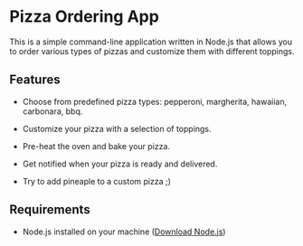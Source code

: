 # Pizza Ordering App

This is a simple command-line application written in Node.js that allows you to order various types of pizzas and customize them with different toppings.

## Features

- Choose from predefined pizza types: pepperoni, margherita, hawaiian, carbonara, bbq.
- Customize your pizza with a selection of toppings.
- Pre-heat the oven and bake your pizza.
- Get notified when your pizza is ready and delivered.

- Try to add pineaple to a custom pizza ;)

## Requirements

- Node.js installed on your machine ([Download Node.js](https://nodejs.org/))
